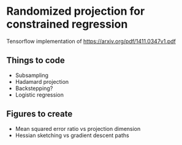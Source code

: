 # Randomized projection for constrained regression

Tensorflow implementation of https://arxiv.org/pdf/1411.0347v1.pdf

## Things to code
* Subsampling
* Hadamard projection
* Backstepping?
* Logistic regression

## Figures to create
* Mean squared error ratio vs projection dimension
* Hessian sketching vs gradient descent paths
